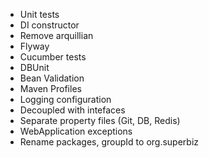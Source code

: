 - Unit tests
- DI constructor
- Remove arquillian
- Flyway
- Cucumber tests
- DBUnit
- Bean Validation
- Maven Profiles
- Logging configuration
- Decoupled with intefaces
- Separate property files (Git, DB, Redis)
- WebApplication exceptions
- Rename packages, groupId to org.superbiz
